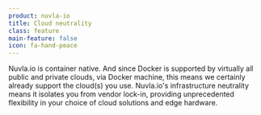 ```yaml
---
product: nuvla-io
title: Cloud neutrality
class: feature
main-feature: false
icon: fa-hand-peace
---
```


Nuvla.io is container native. And since Docker is supported by virtually all public and private clouds, via Docker machine, this means we certainly already support the cloud(s) you use. Nuvla.io's infrastructure neutrality means it isolates you from vendor lock-in, providing unprecedented flexibility in your choice of cloud solutions and edge hardware.
